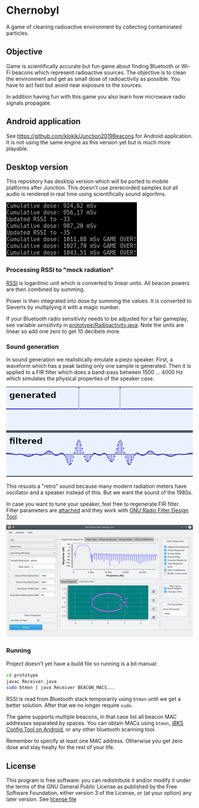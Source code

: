 # Chernobyl

A game of cleaning radioactive environment by collecting contaminated particles.

## Objective

Game is scientifically accurate but fun game about finding Bluetooth
or Wi-Fi beacons which represent radioactive sources. The objective is
to clean the environment and get as small dose of radioactivity as
possible. You have to act fast but avoid near exposure to the sources.

In addition having fun with this game you also learn how microwave
radio signals propagate.

## Android application

See https://github.com/klokik/Junction2019Beacons for Android
application. It is not using the same engine as this version yet but
is much more playable.

## Desktop version

This repository has desktop version which will be ported to mobile
platforms after Junction. This doesn't use prerecorded samples but all
audio is rendered in real time using scientifically sound algoritms.

![Debug view of the application](docs/tui.png)

### Processing RSSI to "mock radiation"

[RSSI](https://en.wikipedia.org/wiki/Received_signal_strength_indication)
is logaritmic unit which is converted to linear units. All beacon
powers are then combined by summing.

Power is then integrated into dose by summing the values. It is
converted to Sieverts by multiplying it with a magic number.

If your Bluetooth radio sensitivity needs to be adjusted for a fair
gameplay, see variable *sensitivity* in
[prototype/Radioactivity.java](Radioactivity.java). Note the units are
linear so add one zero to get 10 decibels more.

### Sound generation

In sound generation we realistically emulate a piezo speaker. First, a
waveform which has a peak lasting only one sample is generated. Then
it is applied to a FIR filter which does a band-pass between 1500
... 4000 Hz which simulates the physical properties of the speaker
case.

![FIR filtering](docs/fir.png)

This resusts a "retro" sound because many modern radiation meters have
oscillator and a speaker instead of this. But we want the sound of the
1980s.

In case you want to tune your speaker, feel free to regenerate FIR
filter. Filter parameters are [attached](prototype/geiger_filter.txt)
and they work with
[GNU Radio Filter Design Tool](http://www.trondeau.com/home/2012/12/19/update-on-filter-design-tool.html).

![Filter design tool](docs/gr_filter_design.png)

### Running

Project doesn't yet have a build file so running is a bit manual:

```sh
cd prototype
javac Receiver.java
sudo btmon | java Receiver BEACON_MACS...
```

RSSI is read from Bluetooth stack temporarily using `btmon` until we
get a better solution. After that we no longer require `sudo`.

The game supports multiple beacons, in that case list all beacon MAC
addresses separated by spaces. You can obtain MACs using `btmon`,
[iBKS Config Tool on Android](https://play.google.com/store/apps/details?id=com.accent_systems.ibks_config_tool),
or any other bluetooth scanning tool.

Remember to specify at least one MAC address. Otherwise you get zero
dose and stay healty for the rest of your life.

## License

This program is free software: you can redistribute it and/or modify
it under the terms of the GNU General Public License as published by
the Free Software Foundation, either version 3 of the License, or (at
your option) any later version. See [license file](LICENSE)
